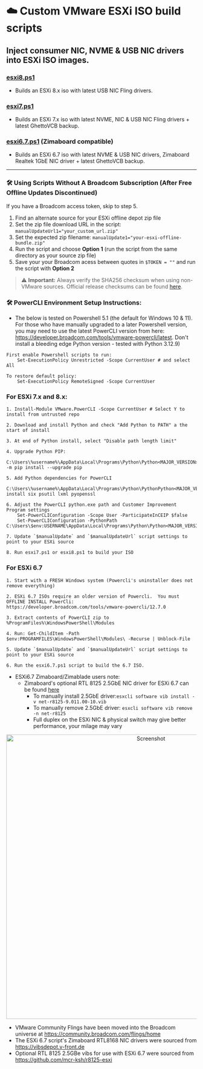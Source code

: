 # ☁️ Custom VMware ESXi ISO build scripts
## Inject consumer NIC, NVME & USB NIC drivers into ESXi ISO images.

### [esxi8.ps1](https://github.com/itiligent/ESXi-Custom-ISO/blob/main/esxi8.ps1) 
- Builds an ESXi 8.x iso with latest USB NIC Fling drivers.

### [esxi7.ps1](https://github.com/itiligent/ESXi-Custom-ISO/blob/main/esxi7.ps1)
- Builds an ESXi 7.x iso with latest NVME, NIC & USB NIC Fling drivers + latest GhettoVCB backup.

### [esxi6.7.ps1](https://raw.githubusercontent.com/itiligent/ESXi-Custom-ISO/main/esxi6.7.ps1) (Zimaboard compatible)
- Builds an ESXi 6.7 iso with latest NVME & USB NIC drivers, Zimaboard Realtek 1GbE NIC driver + latest GhettoVCB backup.

---

### 🛠️ Using Scripts Without A Broadcom Subscription (After Free Offline Updates Discontinued)

If you have a Broadcom access token, skip to step 5.

1. Find an alternate source for your ESXi offline depot zip file
2. Set the zip file download URL in the script:
   `manualUpdateUrl1="your_custom_url.zip"`
3. Set the expected zip filename:
   `manualUpdate1="your-esxi-offline-bundle.zip"`
4. Run the script and choose **Option 1** (run the script from the same directory as your source zip file)
5. Save your your Broadcom acess between quotes in `$TOKEN = ""` and run the script with **Option 2**

> ⚠️ **Important:** Always verify the SHA256 checksum when using non-VMware sources. Official release checksums can be found [here](https://techdocs.broadcom.com/us/en/vmware-cis/vsphere/vsphere/8-0/release-notes/esxi-update-and-patch-release-notes.html).


### 🛠️ PowerCLI Environment Setup Instructions:

- The below is tested on Powershell 5.1 (the default for Windows 10 & 11). For those who have manually upgraded to a later Powershell version, you may need to use the latest PowerCLI version from here: https://developer.broadcom.com/tools/vmware-powercli/latest. Don't install a bleeding edge Python version - tested with Python 3.12.9) 

```
First enable Powershell scripts to run:
	Set-ExecutionPolicy Unrestricted -Scope CurrentUser # and select All

To restore default policy:
	Set-ExecutionPolicy RemoteSigned -Scope CurrentUser
```

### For ESXi 7.x and 8.x:
```
1. Install-Module VMware.PowerCLI -Scope CurrentUser # Select Y to install from untrusted repo

2. Download and install Python and check "Add Python to PATH" a the start of install 

3. At end of Python install, select "Disable path length limit"

4. Upgrade Python PIP:
	C:\Users\%username%\AppData\Local\Programs\Python\Python<MAJOR_VERSION>\python.exe -m pip install --upgrade pip

5. Add Python dependencies for PowerCLI
	C:\Users\%username%\AppData\Local\Programs\Python\PythonPython<MAJOR_VERSION>\Scripts\pipPython<MAJOR_VERSION>.exe install six psutil lxml pyopenssl

6. Adjust the PowerCLI python.exe path and Customer Improvement Program settings
	Set-PowerCLIConfiguration -Scope User -ParticipateInCEIP $false
	Set-PowerCLIConfiguration -PythonPath C:\Users\$env:USERNAME\AppData\Local\Programs\Python\Python<MAJOR_VERSION>\python.exe

7. Update `$manualUpdate` and `$manualUpdateUrl` script settings to point to your ESXi source

8. Run esxi7.ps1 or esxi8.ps1 to build your ISO
```

### For ESXi 6.7
```
1. Start with a FRESH Windows system (Powercli's uninstaller does not remove everything)

2. ESXi 6.7 ISOs require an older version of Powercli.  You must OFFLINE INSTALL PowerCli:
https://developer.broadcom.com/tools/vmware-powercli/12.7.0

3. Extract contents of PowerCLI zip to %ProgramFiles%\WindowsPowerShell\Modules 

4. Run: Get-ChildItem -Path $env:PROGRAMFILES\WindowsPowerShell\Modules\ -Recurse | Unblock-File

5. Update `$manualUpdate` and `$manualUpdateUrl` script settings to point to your ESXi source

6. Run the esxi6.7.ps1 script to build the 6.7 ISO.
 ```
  
- ESXi6.7 Zimaboard/Zimablade users note:
  - Zimaboard's optional RTL 8125 2.5GbE NIC driver for ESXi 6.7 can be found [here](https://github.com/itiligent/ESXi-Custom-ISO/raw/main/6-updates/net-r8125-9.011.00-10.vib)
    - To manually install 2.5GbE driver:`esxcli software vib install -v net-r8125-9.011.00-10.vib`
    - To manually remove 2.5GbE driver: `esxcli software vib remove -n net-r8125`
    - Full duplex on the ESXi NIC & physical switch may give better performance, your milage may vary
  
<p align="center">
  <img src="https://github.com/itiligent/ESXi-Custom-ISO/blob/main/6-updates/esxi-zimaboard-screenshot.PNG" width="750" alt="Screenshot">
</p>

- VMware Community Flings have been moved into the Broadcom universe at https://community.broadcom.com/flings/home
- The ESXi 6.7 script's Zimaboard RTL8168 NIC drivers were sourced from https://vibsdepot.v-front.de
- Optional RTL 8125 2.5GBe vibs for use with ESXi 6.7 were sourced from https://github.com/mcr-ksh/r8125-esxi
